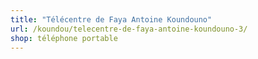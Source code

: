 ```yaml
---
title: "Télécentre de Faya Antoine Koundouno"
url: /koundou/telecentre-de-faya-antoine-koundouno-3/
shop: téléphone portable
---
```

